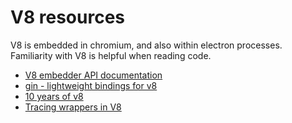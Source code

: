 # V8 resources

V8 is embedded in chromium, and also within electron processes. Familiarity with V8 is helpful when reading code.

* [V8 embedder API documentation](https://v8docs.nodesource.com/​)
* [gin - lightweight bindings for v8](https://chromium.googlesource.com/chromium/src.git/+/lkgr/gin/​)
* [10 years of v8](https://v8.dev/blog/10-years​)
* [Tracing wrappers in V8](https://v8.dev/blog/tracing-js-dom​)
